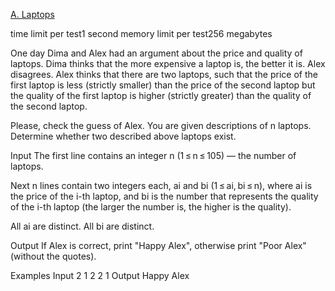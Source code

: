 [A. Laptops](https://codeforces.com/problemset/problem/456/A)

time limit per test1 second
memory limit per test256 megabytes

One day Dima and Alex had an argument about the price and quality of laptops. Dima thinks that the more expensive a laptop is, the better it is. Alex disagrees. Alex thinks that there are two laptops, such that the price of the first laptop is less (strictly smaller) than the price of the second laptop but the quality of the first laptop is higher (strictly greater) than the quality of the second laptop.

Please, check the guess of Alex. You are given descriptions of n laptops. Determine whether two described above laptops exist.

Input
The first line contains an integer n (1 ≤ n ≤ 105) — the number of laptops.

Next n lines contain two integers each, ai and bi (1 ≤ ai, bi ≤ n), where ai is the price of the i-th laptop, and bi is the number that represents the quality of the i-th laptop (the larger the number is, the higher is the quality).

All ai are distinct. All bi are distinct.

Output
If Alex is correct, print "Happy Alex", otherwise print "Poor Alex" (without the quotes).

Examples
Input
2
1 2
2 1
Output
Happy Alex
